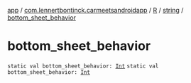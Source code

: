 [app](../../../index.md) / [com.lennertbontinck.carmeetsandroidapp](../../index.md) / [R](../index.md) / [string](index.md) / [bottom_sheet_behavior](./bottom_sheet_behavior.md)

# bottom_sheet_behavior

`static val bottom_sheet_behavior: `[`Int`](https://kotlinlang.org/api/latest/jvm/stdlib/kotlin/-int/index.html)
`static val bottom_sheet_behavior: `[`Int`](https://kotlinlang.org/api/latest/jvm/stdlib/kotlin/-int/index.html)